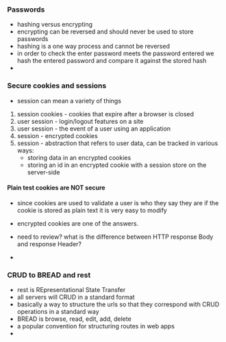 ### Passwords
- hashing versus encrypting 
- encrypting can be reversed and should never be used to store passwords
- hashing is a one way process and cannot be reversed
- in order to check the enter password meets the password entered we hash the entered password and compare it against the stored hash
- 

### Secure cookies and sessions
- session can mean a variety of things


1. session cookies - cookies that expire after a browser is closed
2. user session - login/logout features on a site
3. user session - the event of a user using an application
4. session - encrypted cookies
5. session - abstraction that refers to user data, can be tracked in various ways:
    - storing data in an encrypted cookies
    - storing an id in an encrypted cookie with a session store on the server-side


#### Plain test cookies are **NOT** secure
- since cookies are used to validate a user is who they say they are if the cookie is stored as plain text it is very easy to modify
- encrypted cookies are one of the answers.


- need to review? what is the difference between HTTP response Body and response Header?
- 

### CRUD to BREAD and rest
- rest is REpresentational State Transfer
- all servers will CRUD in a standard format
- basically a way to structure the urls so that they correspond with CRUD operations in a standard way
- BREAD is browse, read, edit, add, delete
- a popular convention for structuring routes in web apps
- 